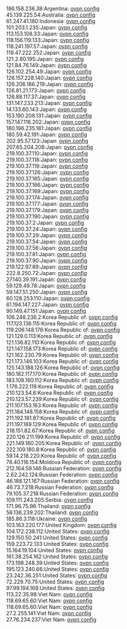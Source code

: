 186.158.236.38:Argentina: [ovpn config](vpn/186_158_236_38.ovpn)  
45.139.225.54:Australia: [ovpn config](vpn/45_139_225_54.ovpn)  
61.247.41.180:Indonesia: [ovpn config](vpn/61_247_41_180.ovpn)  
101.203.1.235:Japan: [ovpn config](vpn/101_203_1_235.ovpn)  
113.153.108.33:Japan: [ovpn config](vpn/113_153_108_33.ovpn)  
118.156.119.133:Japan: [ovpn config](vpn/118_156_119_133.ovpn)  
118.241.197.57:Japan: [ovpn config](vpn/118_241_197_57.ovpn)  
119.47.222.252:Japan: [ovpn config](vpn/119_47_222_252.ovpn)  
121.2.80.195:Japan: [ovpn config](vpn/121_2_80_195.ovpn)  
121.84.76.149:Japan: [ovpn config](vpn/121_84_76_149.ovpn)  
126.102.254.49:Japan: [ovpn config](vpn/126_102_254_49.ovpn)  
126.157.228.140:Japan: [ovpn config](vpn/126_157_228_140.ovpn)  
126.206.186.219:Japan: [ovpn config](vpn/126_206_186_219.ovpn)  
126.81.21.173:Japan: [ovpn config](vpn/126_81_21_173.ovpn)  
126.88.117.37:Japan: [ovpn config](vpn/126_88_117_37.ovpn)  
131.147.233.213:Japan: [ovpn config](vpn/131_147_233_213.ovpn)  
14.133.60.143:Japan: [ovpn config](vpn/14_133_60_143.ovpn)  
153.190.208.131:Japan: [ovpn config](vpn/153_190_208_131.ovpn)  
157.147.118.202:Japan: [ovpn config](vpn/157_147_118_202.ovpn)  
180.196.235.181:Japan: [ovpn config](vpn/180_196_235_181.ovpn)  
180.59.42.191:Japan: [ovpn config](vpn/180_59_42_191.ovpn)  
202.95.57.123:Japan: [ovpn config](vpn/202_95_57_123.ovpn)  
207.65.204.208:Japan: [ovpn config](vpn/207_65_204_208.ovpn)  
219.100.37.110:Japan: [ovpn config](vpn/219_100_37_110.ovpn)  
219.100.37.118:Japan: [ovpn config](vpn/219_100_37_118.ovpn)  
219.100.37.119:Japan: [ovpn config](vpn/219_100_37_119.ovpn)  
219.100.37.126:Japan: [ovpn config](vpn/219_100_37_126.ovpn)  
219.100.37.165:Japan: [ovpn config](vpn/219_100_37_165.ovpn)  
219.100.37.166:Japan: [ovpn config](vpn/219_100_37_166.ovpn)  
219.100.37.169:Japan: [ovpn config](vpn/219_100_37_169.ovpn)  
219.100.37.174:Japan: [ovpn config](vpn/219_100_37_174.ovpn)  
219.100.37.177:Japan: [ovpn config](vpn/219_100_37_177.ovpn)  
219.100.37.179:Japan: [ovpn config](vpn/219_100_37_179.ovpn)  
219.100.37.190:Japan: [ovpn config](vpn/219_100_37_190.ovpn)  
219.100.37.2:Japan: [ovpn config](vpn/219_100_37_2.ovpn)  
219.100.37.24:Japan: [ovpn config](vpn/219_100_37_24.ovpn)  
219.100.37.29:Japan: [ovpn config](vpn/219_100_37_29.ovpn)  
219.100.37.54:Japan: [ovpn config](vpn/219_100_37_54.ovpn)  
219.100.37.56:Japan: [ovpn config](vpn/219_100_37_56.ovpn)  
219.100.37.81:Japan: [ovpn config](vpn/219_100_37_81.ovpn)  
219.100.37.90:Japan: [ovpn config](vpn/219_100_37_90.ovpn)  
219.122.97.89:Japan: [ovpn config](vpn/219_122_97_89.ovpn)  
222.8.250.72:Japan: [ovpn config](vpn/222_8_250_72.ovpn)  
27.140.39.191:Japan: [ovpn config](vpn/27_140_39_191.ovpn)  
59.129.49.78:Japan: [ovpn config](vpn/59_129_49_78.ovpn)  
59.147.51.250:Japan: [ovpn config](vpn/59_147_51_250.ovpn)  
60.128.253.110:Japan: [ovpn config](vpn/60_128_253_110.ovpn)  
61.194.147.227:Japan: [ovpn config](vpn/61_194_147_227.ovpn)  
90.149.47.151:Japan: [ovpn config](vpn/90_149_47_151.ovpn)  
106.248.236.2:Korea Republic of: [ovpn config](vpn/106_248_236_2.ovpn)  
117.123.136.115:Korea Republic of: [ovpn config](vpn/117_123_136_115.ovpn)  
119.206.148.176:Korea Republic of: [ovpn config](vpn/119_206_148_176.ovpn)  
121.129.0.113:Korea Republic of: [ovpn config](vpn/121_129_0_113.ovpn)  
121.136.82.110:Korea Republic of: [ovpn config](vpn/121_136_82_110.ovpn)  
121.147.158.173:Korea Republic of: [ovpn config](vpn/121_147_158_173.ovpn)  
121.162.230.79:Korea Republic of: [ovpn config](vpn/121_162_230_79.ovpn)  
121.173.146.103:Korea Republic of: [ovpn config](vpn/121_173_146_103.ovpn)  
125.143.188.126:Korea Republic of: [ovpn config](vpn/125_143_188_126.ovpn)  
180.182.117.170:Korea Republic of: [ovpn config](vpn/180_182_117_170.ovpn)  
183.108.160.112:Korea Republic of: [ovpn config](vpn/183_108_160_112.ovpn)  
1.176.222.116:Korea Republic of: [ovpn config](vpn/1_176_222_116.ovpn)  
210.123.54.6:Korea Republic of: [ovpn config](vpn/210_123_54_6.ovpn)  
210.123.57.239:Korea Republic of: [ovpn config](vpn/210_123_57_239.ovpn)  
211.107.153.163:Korea Republic of: [ovpn config](vpn/211_107_153_163.ovpn)  
211.184.148.158:Korea Republic of: [ovpn config](vpn/211_184_148_158.ovpn)  
211.192.181.87:Korea Republic of: [ovpn config](vpn/211_192_181_87.ovpn)  
211.197.189.129:Korea Republic of: [ovpn config](vpn/211_197_189_129.ovpn)  
218.151.82.67:Korea Republic of: [ovpn config](vpn/218_151_82_67.ovpn)  
220.126.211.199:Korea Republic of: [ovpn config](vpn/220_126_211_199.ovpn)  
221.149.160.205:Korea Republic of: [ovpn config](vpn/221_149_160_205.ovpn)  
222.109.180.8:Korea Republic of: [ovpn config](vpn/222_109_180_8.ovpn)  
59.14.218.220:Korea Republic of: [ovpn config](vpn/59_14_218_220.ovpn)  
78.40.116.154:Moldova Republic of: [ovpn config](vpn/78_40_116_154.ovpn)  
212.164.59.146:Russian Federation: [ovpn config](vpn/212_164_59_146.ovpn)  
2.62.242.124:Russian Federation: [ovpn config](vpn/2_62_242_124.ovpn)  
46.188.121.167:Russian Federation: [ovpn config](vpn/46_188_121_167.ovpn)  
46.73.7.218:Russian Federation: [ovpn config](vpn/46_73_7_218.ovpn)  
79.105.37.218:Russian Federation: [ovpn config](vpn/79_105_37_218.ovpn)  
109.111.243.205:Serbia: [ovpn config](vpn/109_111_243_205.ovpn)  
171.96.75.96:Thailand: [ovpn config](vpn/171_96_75_96.ovpn)  
58.136.239.202:Thailand: [ovpn config](vpn/58_136_239_202.ovpn)  
185.86.3.118:Ukraine: [ovpn config](vpn/185_86_3_118.ovpn)  
103.163.220.177:United Kingdom: [ovpn config](vpn/103_163_220_177.ovpn)  
104.172.238.112:United States: [ovpn config](vpn/104_172_238_112.ovpn)  
129.150.50.241:United States: [ovpn config](vpn/129_150_50_241.ovpn)  
159.223.72.133:United States: [ovpn config](vpn/159_223_72_133.ovpn)  
15.164.19.104:United States: [ovpn config](vpn/15_164_19_104.ovpn)  
161.38.254.162:United States: [ovpn config](vpn/161_38_254_162.ovpn)  
173.198.248.39:United States: [ovpn config](vpn/173_198_248_39.ovpn)  
195.123.240.66:United States: [ovpn config](vpn/195_123_240_66.ovpn)  
23.242.36.251:United States: [ovpn config](vpn/23_242_36_251.ovpn)  
72.229.70.75:United States: [ovpn config](vpn/72_229_70_75.ovpn)  
97.99.194.168:United States: [ovpn config](vpn/97_99_194_168.ovpn)  
113.22.35.98:Viet Nam: [ovpn config](vpn/113_22_35_98.ovpn)  
118.69.65.60:Viet Nam: [ovpn config](vpn/118_69_65_60.ovpn)  
118.69.65.60:Viet Nam: [ovpn config](vpn/118_69_65_60.ovpn)  
27.2.255.141:Viet Nam: [ovpn config](vpn/27_2_255_141.ovpn)  
27.76.234.237:Viet Nam: [ovpn config](vpn/27_76_234_237.ovpn)  
